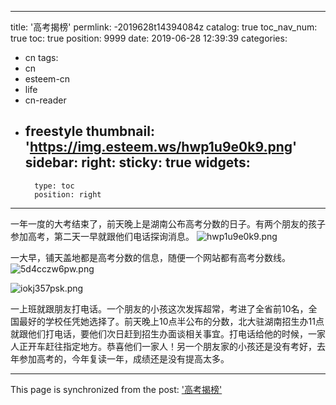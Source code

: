 
---
title: '高考揭榜'
permlink: -2019628t14394084z
catalog: true
toc_nav_num: true
toc: true
position: 9999
date: 2019-06-28 12:39:39
categories:
- cn
tags:
- cn
- esteem-cn
- life
- cn-reader
- freestyle
thumbnail: 'https://img.esteem.ws/hwp1u9e0k9.png'
sidebar:
    right:
        sticky: true
widgets:
    -
        type: toc
        position: right
---


一年一度的大考结束了，前天晚上是湖南公布高考分数的日子。有两个朋友的孩子参加高考，第二天一早就跟他们电话探询消息。
![hwp1u9e0k9.png](https://img.esteem.ws/hwp1u9e0k9.png)

一大早，铺天盖地都是高考分数的信息，随便一个网站都有高考分数线。
![5d4cczw6pw.png](https://img.esteem.ws/5d4cczw6pw.png)

![iokj357psk.png](https://img.esteem.ws/iokj357psk.png)

一上班就跟朋友打电话。一个朋友的小孩这次发挥超常，考进了全省前10名，全国最好的学校任凭她选择了。前天晚上10点半公布的分数，北大驻湖南招生办11点就跟他们打电话，要他们次日赶到招生办面谈相关事宜。打电话给他的时候，一家人正开车赶往指定地方。恭喜他们一家人！另一个朋友家的小孩还是没有考好，去年参加高考的，今年复读一年，成绩还是没有提高太多。

- - -

This page is synchronized from the post: ['高考揭榜'](https://steemit.com/@m18207319997/-2019628t14394084z)

